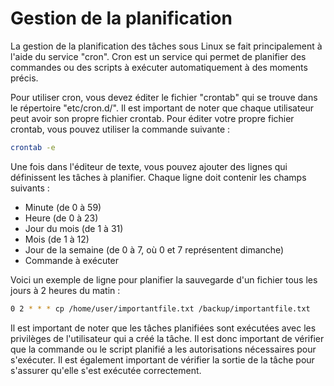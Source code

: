 # Gestion de la planification

La gestion de la planification des tâches sous Linux se fait principalement à l'aide du service "cron". Cron est un service qui permet de planifier des commandes ou des scripts à exécuter automatiquement à des moments précis.

Pour utiliser cron, vous devez éditer le fichier "crontab" qui se trouve dans le répertoire "etc/cron.d/". Il est important de noter que chaque utilisateur peut avoir son propre fichier crontab. Pour éditer votre propre fichier crontab, vous pouvez utiliser la commande suivante :

```bash
crontab -e
```

Une fois dans l'éditeur de texte, vous pouvez ajouter des lignes qui définissent les tâches à planifier. Chaque ligne doit contenir les champs suivants :

* Minute (de 0 à 59)
* Heure (de 0 à 23)
* Jour du mois (de 1 à 31)
* Mois (de 1 à 12)
* Jour de la semaine (de 0 à 7, où 0 et 7 représentent dimanche)
* Commande à exécuter

Voici un exemple de ligne pour planifier la sauvegarde d'un fichier tous les jours à 2 heures du matin :

```bash
0 2 * * * cp /home/user/importantfile.txt /backup/importantfile.txt
```

Il est important de noter que les tâches planifiées sont exécutées avec les privilèges de l'utilisateur qui a créé la tâche. Il est donc important de vérifier que la commande ou le script planifié a les autorisations nécessaires pour s'exécuter. Il est également important de vérifier la sortie de la tâche pour s'assurer qu'elle s'est exécutée correctement.
